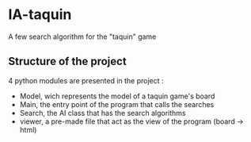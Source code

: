 # IA-taquin
A few search algorithm for the "taquin" game

## Structure of the project

4 python modules are presented in the project :
* Model, wich represents the model of a taquin game's board
* Main, the entry point of the program that calls the searches
* Search, the AI class that has the search algorithms
* viewer, a pre-made file that act as the view of the program (board -> html)
